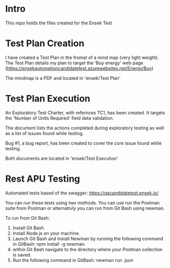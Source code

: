# Intro
This repo holds the files created for the Ensek Test

# Test Plan Creation

I have created a Test Plan in the fromat of a mind map (very light weight). The Test Plan details my plan to target the 'Buy energy' web page (https://ensekautomationcandidatetest.azurewebsites.net/Energy/Buy)

The mindmap is a PDF and located in 'ensek/Test Plan'

# Test Plan Execution

An Exploratory Test Charter, with refernces TC1, has been created. It targets the 'Number of Units Required' field data validation. 

The document lists the actions completed during exploratory testing as well as a list of issues found while testing. 

Bug #1, a bug report, has been created to cover the core issue found while testing. 

Both documents are located in 'ensek/Test Execution'

# Rest APU Testing

Automated tests based of the swagger: https://qacandidatetest.ensek.io/ 

You can run these tests using two methods. You can use run the Postman suite from Postman or alternativly you can run from Git Bash using newman. 

To run from Git Bash:
1. Install Git Bash
2. Install Node.js on your machine.
3. Launch Git Bash and install Newman by running the following command in GitBash: npm install -g newman.
4. within Git Bash navigate to the directory where your Postman collection is saved.
5. Run the following command in GitBash: newman run <collection-name>.json